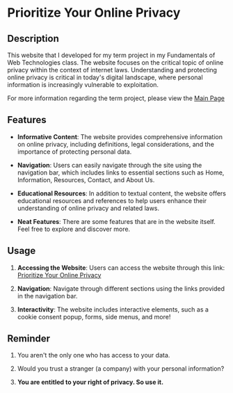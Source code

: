 # Prioritize Your Online Privacy

## Description

This website that I developed for my term project in my Fundamentals of Web Technologies class. The website focuses on the critical topic of online privacy within the context of internet laws. 
Understanding and protecting online privacy is critical in today's digital landscape, where personal information is increasingly vulnerable to exploitation.

For more information regarding the term project, please view the [Main Page](index.html)

## Features

- **Informative Content**: The website provides comprehensive information on online privacy, including definitions, legal considerations, and the importance of protecting personal data.
  
- **Navigation**: Users can easily navigate through the site using the navigation bar, which includes links to essential sections such as Home, Information, Resources, Contact, and About Us.

- **Educational Resources**: In addition to textual content, the website offers educational resources and references to help users enhance their understanding of online privacy and related laws.

- **Neat Features**: There are some features that are in the website itself. Feel free to explore and discover more.

## Usage

1. **Accessing the Website**: Users can access the website through this link: [Prioritize Your Online Privacy](https://tigerweb.towson.edu/tdanie5/index.html)

2. **Navigation**: Navigate through different sections using the links provided in the navigation bar.

3. **Interactivity**: The website includes interactive elements, such as a cookie consent popup, forms, side menus, and more!

## Reminder

1. You aren't the only one who has access to your data.

2. Would you trust a stranger (a company) with your personal information?

3. __You are entitled to your right of privacy. So use it.__
